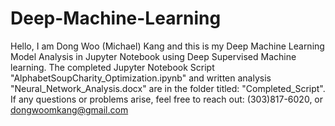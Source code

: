 # Deep-Machine-Learning
Hello, I am Dong Woo (Michael) Kang and this is my Deep Machine Learning Model Analysis in Jupyter Notebook using Deep Supervised Machine learning. The completed Jupyter Notebook Script "AlphabetSoupCharity_Optimization.ipynb" and written analysis "Neural_Network_Analysis.docx" are in the folder titled: "Completed_Script". If any questions or problems arise, feel free to reach out: 
(303)817-6020, or dongwoomkang@gmail.com
